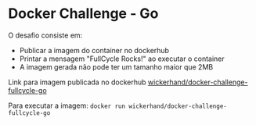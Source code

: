 # Docker Challenge - Go

O desafio consiste em:
- Publicar a imagem do container no dockerhub
- Printar a mensagem "FullCycle Rocks!" ao executar o container
- A imagem gerada não pode ter um tamanho maior que 2MB


Link para imagem publicada no dockerhub [wickerhand/docker-challenge-fullcycle-go](https://hub.docker.com/repository/docker/wickerhand/docker-challenge-fullcycle-go/)

Para executar a imagem: `docker run wickerhand/docker-challenge-fullcycle-go` 